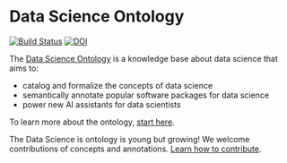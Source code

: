 # Data Science Ontology

[![Build Status](https://travis-ci.org/IBM/datascienceontology.svg?branch=master)](https://travis-ci.org/IBM/datascienceontology) [![DOI](https://zenodo.org/badge/DOI/10.5281/zenodo.1401676.svg)](https://doi.org/10.5281/zenodo.1401676)

The [Data Science Ontology](https://www.datascienceontology.org/) is a knowledge base about data science that aims to:

- catalog and formalize the concepts of data science
- semantically annotate popular software packages for data science
- power new AI assistants for data scientists

To learn more about the ontology, [start here](https://www.datascienceontology.org/help).

The Data Science is ontology is young but growing! We welcome contributions of concepts and annotations. [Learn how to contribute](https://www.datascienceontology.org/help/contribute).
